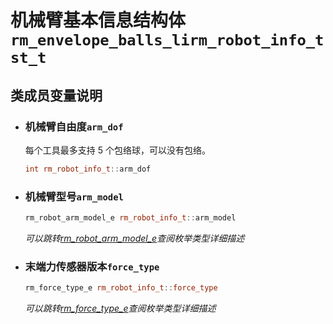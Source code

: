 # 机械臂基本信息结构体`rm_envelope_balls_lirm_robot_info_tst_t`

## 类成员变量说明

- ### 机械臂自由度`arm_dof`

    每个工具最多支持 5 个包络球，可以没有包络。

    ```C++
    int rm_robot_info_t::arm_dof
    ```

- ### 机械臂型号`arm_model`

    ```C++
    rm_robot_arm_model_e rm_robot_info_t::arm_model
    ```

    *可以跳转[rm_robot_arm_model_e](../type/typeList#rm-robot-arm-model-e机械臂型号)查阅枚举类型详细描述*

- ### 末端力传感器版本`force_type`

    ```C++
    rm_force_type_e rm_robot_info_t::force_type
    ```

    *可以跳转[rm_force_type_e](../type/typeList#rm-force-type-e机械臂末端力传感器版本)查阅枚举类型详细描述*
